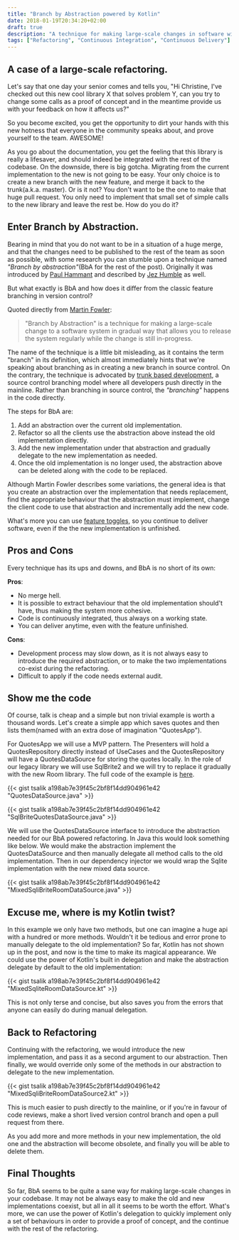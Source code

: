 ```yaml
---
title: "Branch by Abstraction powered by Kotlin"
date: 2018-01-19T20:34:20+02:00
draft: true
description: "A technique for making large-scale changes in software with a Kotlin twist."
tags: ["Refactoring", "Continuous Integration", "Continuous Delivery"]
---
```


## A case of a large-scale refactoring.

Let's say that one day your senior comes and tells you, "Hi Christine, I've checked out this new cool library X that solves problem Y, can you try to change some calls as a proof of concept and in the meantime provide us with your feedback on how it affects us?"

So you become excited, you get the opportunity to dirt your hands with this new hotness that everyone in the community speaks about, and prove yourself to the team. AWESOME!

As you go about the documentation, you get the feeling that this library is really a lifesaver, and should indeed be integrated with the rest of the codebase. On the downside, there is big gotcha. Migrating from the current implementation to the new is not going to be easy. Your only choice is to create a new branch with the new feature, and merge it back to the trunk(a.k.a. master). Or is it not? You don't want to be the one to make that huge pull request. You only need to implement that small set of simple calls to the new library and leave the rest be. How do you do it?

## Enter Branch by Abstraction.

Bearing in mind that you do not want to be in a situation of a huge merge, and that the changes need to be published to the rest of the team as soon as possible, with some research you can stumble upon a technique named *"Branch by abstraction"*(BbA for the rest of the post). Originally it was introduced by [Paul Hammant][1] and described by [Jez Humble][3] as well.

But what exactly is BbA and how does it differ from the classic feature branching in version control?

Quoted directly from [Martin Fowler][2]:

> "Branch by Abstraction" is a technique for making a large-scale change to a software system in gradual way that allows you to release the system regularly while the change is still in-progress.

The name of the technique is a little bit misleading, as it contains the term "branch" in its definition, which almost immediately hints that we're speaking about branching as in creating a new branch in source control. On the contrary, the technique is advocated by [trunk based development](https://trunkbaseddevelopment.com/), a source control branching model where all developers push directly in the mainline. Rather than branching in source control, the *"branching"* happens in the code directly.

The steps for BbA are:

1. Add an abstraction over the current old implementation.
2. Refactor so all the clients use the abstraction above instead the old implementation directly.
3. Add the new implementation under that abstraction and gradually delegate to the new implementation as needed.
4. Once the old implementation is no longer used, the abstraction above can be deleted along with the code to be replaced.

Although Martin Fowler describes some variations, the general idea is that you create an abstraction over the implementation that needs replacement, find the appropriate behaviour that the abstraction must implement, change the client code to use that abstraction and incrementally add the new code.

What's more you can use [feature toggles](https://martinfowler.com/articles/feature-toggles.html), so you continue to deliver software, even if the the new implementation is unfinished.

## Pros and Cons

Every technique has its ups and downs, and BbA is no short of its own:

**Pros**:

 - No merge hell.
 - It is possible to extract behaviour that the old implementation should't have, thus making the system more cohesive.
 - Code is continuously integrated, thus always on a working state.
 - You can deliver anytime, even with the feature unfinished.

**Cons**:

 - Development process may slow down, as it is not always easy to introduce the required abstraction, or to make the two implementations co-exist during the refactoring.
 - Difficult to apply if the code needs external audit.

## Show me the code

Of course, talk is cheap and a simple but non trivial example is worth a thousand words. Let's create a simple app which saves quotes and then lists them(named with an extra dose of imagination "QuotesApp").

For QuotesApp we will use a MVP pattern. The Presenters will hold a QuotesRepository directly instead of UseCases and the QuotesRepository will have a QuotesDataSource for storing the quotes locally. In the role of our legacy library we will use SqlBrite2 and we will try to replace it gradually with the new Room library. The full code of the example is [here](https://github.com/tsalik/BranchByAbstractionExample).

{{< gist tsalik a198ab7e39f45c2bf8f14dd904961e42 "QuotesDataSource.java" >}}

{{< gist tsalik a198ab7e39f45c2bf8f14dd904961e42 "SqlBriteQuotesDataSource.java" >}}

We will use the QuotesDataSource interface to introduce the abstraction needed for our BbA powered refactoring. In Java this would look something like below. We would make the abstraction implement the QuotesDataSource and then manually delegate all method calls to the old implementation. Then in our dependency injector we would wrap the Sqlite implementation with the new mixed data source.

{{< gist tsalik a198ab7e39f45c2bf8f14dd904961e42 "MixedSqliBriteRoomDataSource.java" >}}

## Excuse me, where is my Kotlin twist?

In this example we only have two methods, but one can imagine a huge api with a hundred or more methods. Wouldn't it be tedious and error prone to manually delegate to the old implementation? So far, Kotlin has not shown up in the post, and now is the time to make its magical appearance. We could use the power of Kotlin's built in delegation and make the abstraction delegate by default to the old implementation:

{{< gist tsalik a198ab7e39f45c2bf8f14dd904961e42 "MixedSqliteRoomDataSource.kt" >}}

This is not only terse and concise, but also saves you from the errors that anyone can easily do during manual delegation.

## Back to Refactoring

Continuing with the refactoring, we would introduce the new implementation, and pass it as a second argument to our abstraction. Then finally, we would override only some of the methods in our abstraction to delegate to the new implementation.

{{< gist tsalik a198ab7e39f45c2bf8f14dd904961e42 "MixedSqliBriteRoomDataSource2.kt" >}}

This is much easier to push directly to the mainline, or if you're in favour of code reviews, make a short lived version control branch and open a pull request from there.

As you add more and more methods in your new implementation, the old one and the abstraction will become obsolete, and finally you will be able to delete them.

## Final Thoughts

So far, BbA seems to be quite a sane way for making large-scale changes in your codebase. It may not be always easy to make the old and new implementations coexist, but all in all it seems to be worth the effort. What's more, we can use the power of Kotlin's delegation to quickly implement only a set of behaviours in order to provide a proof of concept, and the continue with the rest of the refactoring.

[1]: https://paulhammant.com/2013/04/05/what-is-trunk-based-development/
[2]: https://martinfowler.com/bliki/BranchByAbstraction.html
[3]: https://continuousdelivery.com/2011/05/make-large-scale-changes-incrementally-with-branch-by-abstraction/
